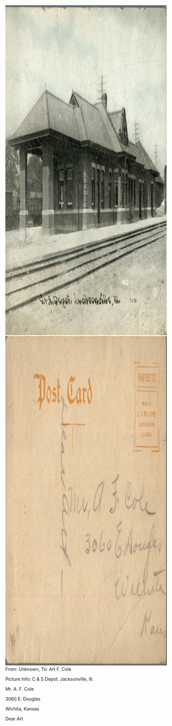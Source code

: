 <html><body><img class="alignnone size-full wp-image-1366" src="/wp-content/uploads/2014/06/postcard-2014-20140613_17020506_0600.jpg" alt="postcard-2014-20140613_17020506_0600" width="1465" height="1031"> <img class="alignnone size-full wp-image-1367" src="/wp-content/uploads/2014/06/postcard-2014-20140613_17021260_0601.jpg" alt="postcard-2014-20140613_17021260_0601" width="1514" height="1029">From: Unknown, To: Art F. Cole

Picture Info: C &amp; S Depot. Jacksonville, Ill.



Mr. A. F. Cole

3060 E. Douglas

Wichita, Kansas



Dear Art</body></html>
